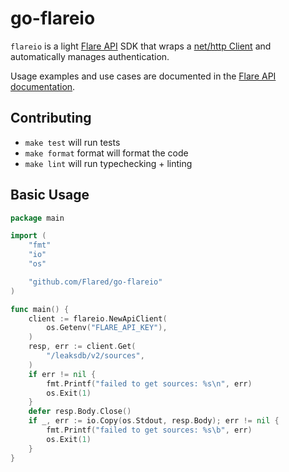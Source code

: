 # go-flareio

`flareio` is a light [Flare API](https://api.docs.flare.io/) SDK that wraps a [net/http Client](https://pkg.go.dev/net/http#Client) and automatically manages authentication.

Usage examples and use cases are documented in the [Flare API documentation](https://api.docs.flare.io/concepts/sdk).

## Contributing

- `make test` will run tests
- `make format` format will format the code
- `make lint` will run typechecking + linting


## Basic Usage

```go
package main

import (
	"fmt"
	"io"
	"os"

	"github.com/Flared/go-flareio"
)

func main() {
	client := flareio.NewApiClient(
		os.Getenv("FLARE_API_KEY"),
	)
	resp, err := client.Get(
		"/leaksdb/v2/sources",
	)
	if err != nil {
		fmt.Printf("failed to get sources: %s\n", err)
		os.Exit(1)
	}
	defer resp.Body.Close()
	if _, err := io.Copy(os.Stdout, resp.Body); err != nil {
		fmt.Printf("failed to get sources: %s\b", err)
		os.Exit(1)
	}
}
```
